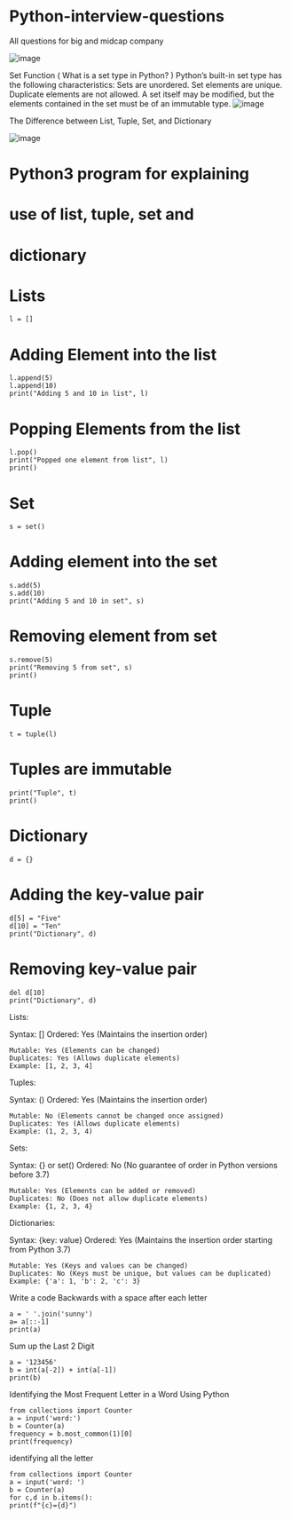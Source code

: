 # Python-interview-questions
All questions for big and midcap company

![image](https://github.com/user-attachments/assets/f766ea1e-3bc1-4791-91a4-80cdea5704c8)


Set Function
  ( What is a set type in Python? ) 
  Python’s built-in set type has the following characteristics: Sets are unordered. Set elements are unique. Duplicate elements are not allowed. A set itself may be modified, but the elements contained in the set 
  must be of an immutable type.
  ![image](https://github.com/user-attachments/assets/95255803-973a-4d2d-b6c2-93caface9227)


The Difference between List, Tuple, Set, and Dictionary

![image](https://github.com/user-attachments/assets/0e0de444-b7b2-4547-96e0-03ea62328524)

# Python3 program for explaining
# use of list, tuple, set and 
# dictionary

# Lists
	l = []

# Adding Element into the list
	l.append(5)
	l.append(10)
	print("Adding 5 and 10 in list", l)

# Popping Elements from the list
	l.pop()
	print("Popped one element from list", l)
	print()

# Set
	s = set()

# Adding element into the set
	s.add(5)
	s.add(10)
	print("Adding 5 and 10 in set", s)

# Removing element from set
	s.remove(5)
	print("Removing 5 from set", s)
	print()

# Tuple
	t = tuple(l)

# Tuples are immutable
	print("Tuple", t)
	print()

# Dictionary
	d = {}

# Adding the key-value pair
	d[5] = "Five"
	d[10] = "Ten"
	print("Dictionary", d)

# Removing key-value pair
	del d[10]
	print("Dictionary", d)

Lists:

Syntax: []
	Ordered: Yes (Maintains the insertion order)
 
	Mutable: Yes (Elements can be changed)
	Duplicates: Yes (Allows duplicate elements)
	Example: [1, 2, 3, 4]
Tuples:

Syntax: ()
	Ordered: Yes (Maintains the insertion order)
 
	Mutable: No (Elements cannot be changed once assigned)
	Duplicates: Yes (Allows duplicate elements)
	Example: (1, 2, 3, 4)
Sets:

Syntax: {} or set()
	Ordered: No (No guarantee of order in Python versions before 3.7)
 
	Mutable: Yes (Elements can be added or removed)
	Duplicates: No (Does not allow duplicate elements)
	Example: {1, 2, 3, 4}
Dictionaries:

Syntax: {key: value}
	Ordered: Yes (Maintains the insertion order starting from Python 3.7)
 
	Mutable: Yes (Keys and values can be changed)
	Duplicates: No (Keys must be unique, but values can be duplicated)
	Example: {'a': 1, 'b': 2, 'c': 3}

 Write a code Backwards with a space after each letter

 	a = ' '.join('sunny')
	a= a[::-1]
	print(a)

 Sum up the Last 2 Digit

 	a = '123456'
	b = int(a[-2]) + int(a[-1])
	print(b)

Identifying the Most Frequent Letter in a Word Using Python

 	from collections import Counter
	a = input('word:')  
	b = Counter(a)
	frequency = b.most_common(1)[0]
	print(frequency)
 
identifying all the letter

	from collections import Counter
	a = input('word: ')  
	b = Counter(a)
	for c,d in b.items():
	print(f"{c}={d}")
